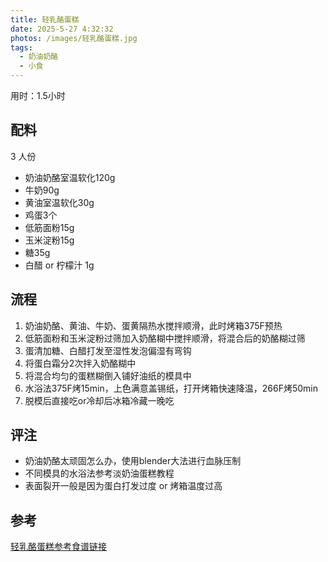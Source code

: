 ```yaml
---
title: 轻乳酪蛋糕
date: 2025-5-27 4:32:32
photos: /images/轻乳酪蛋糕.jpg
tags:
  - 奶油奶酪
  - 小食
---
```


用时：1.5小时

## 配料

3 人份

- 奶油奶酪室温软化120g
- 牛奶90g
- 黄油室温软化30g
- 鸡蛋3个
- 低筋面粉15g
- 玉米淀粉15g
- 糖35g
- 白醋 or 柠檬汁 1g

<!--more-->

## 流程

1. 奶油奶酪、黄油、牛奶、蛋黄隔热水搅拌顺滑，此时烤箱375F预热
2. 低筋面粉和玉米淀粉过筛加入奶酪糊中搅拌顺滑，将混合后的奶酪糊过筛
3. 蛋清加糖、白醋打发至湿性发泡偏湿有弯钩
4. 将蛋白霜分2次拌入奶酪糊中
5. 将混合均匀的蛋糕糊倒入铺好油纸的模具中
6. 水浴法375F烤15min，上色满意盖锡纸，打开烤箱快速降温，266F烤50min
7. 脱模后直接吃or冷却后冰箱冷藏一晚吃

## 评注

- 奶油奶酪太顽固怎么办，使用blender大法进行血脉压制
- 不同模具的水浴法参考淡奶油蛋糕教程
- 表面裂开一般是因为蛋白打发过度 or 烤箱温度过高

## 参考

[轻乳酪蛋糕参考食谱链接](http://xhslink.com/a/Z6ngTZcURdzdb "打开参考链接")